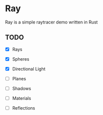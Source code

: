 # Ray
Ray is a simple raytracer demo written in Rust

## TODO
- [x] Rays
- [x] Spheres 
- [x] Directional Light 
- [ ] Planes
- [ ] Shadows
- [ ] Materials 
- [ ] Reflections


